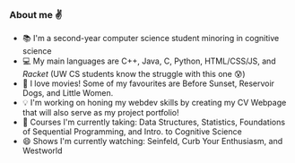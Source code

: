 ### About me :v:
  
- :books: I'm a second-year computer science student minoring in cognitive science  
- :computer: My main languages are C++, Java, C, Python, HTML/CSS/JS, and _Racket_ (UW CS students know the struggle with this one :cold_sweat:)
- :movie_camera: I love movies! Some of my favourites are Before Sunset, Reservoir Dogs, and Little Women.
- :bulb: I'm working on honing my webdev skills by creating my CV Webpage that will also serve as my project portfolio!
- 🌱 Courses I'm currently taking: Data Structures, Statistics, Foundations of Sequential Programming, and Intro. to Cognitive Science  
- 😄 Shows I'm currently watching: Seinfeld, Curb Your Enthusiasm, and Westworld
<!--
**tiffxnychiu/tiffxnychiu** is a ✨ _special_ ✨ repository because its `README.md` (this file) appears on your GitHub profile.

Here are some ideas to get you started:

- 🔭 I’m currently working on ...
- 🌱 I’m currently learning ...
- 👯 I’m looking to collaborate on ...
- 🤔 I’m looking for help with ...
- 💬 Ask me about ...
- 📫 How to reach me: ...
- 😄 Pronouns: ...
- ⚡ Fun fact: ...
-->
